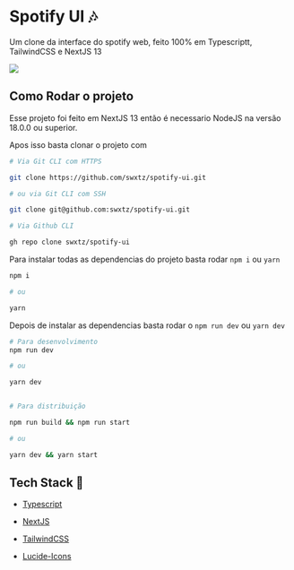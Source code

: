 <h1>Spotify UI 🎶</h1>

Um clone da interface do spotify web, feito 100% em Typescriptt, TailwindCSS e NextJS 13

<img src="https://media.discordapp.net/attachments/1095183064604364942/1098672388876542042/image.png?width=853&height=480">

## Como Rodar o projeto

Esse projeto foi feito em NextJS 13 então é necessario NodeJS na versão 18.0.0 ou superior.

Apos isso basta clonar o projeto com 
````bash
# Via Git CLI com HTTPS

git clone https://github.com/swxtz/spotify-ui.git

# ou via Git CLI com SSH 

git clone git@github.com:swxtz/spotify-ui.git

# Via Github CLI

gh repo clone swxtz/spotify-ui

````
Para instalar todas as dependencias do projeto basta rodar `npm i` ou `yarn`


```bash
npm i

# ou

yarn

```

Depois de instalar as dependencias basta rodar o `npm run dev` ou `yarn dev`

```bash
# Para desenvolvimento 
npm run dev

# ou

yarn dev 


# Para distribuição 

npm run build && npm run start

# ou 

yarn dev && yarn start

```

## Tech Stack 🚀
- [Typescript](https://github.com/microsoft/TypeScript)

- [NextJS](https://github.com/vercel/next.js)

- [TailwindCSS](https://github.com/tailwindlabs/tailwindcss)
- [Lucide-Icons](https://github.com/lucide-icons/lucide)